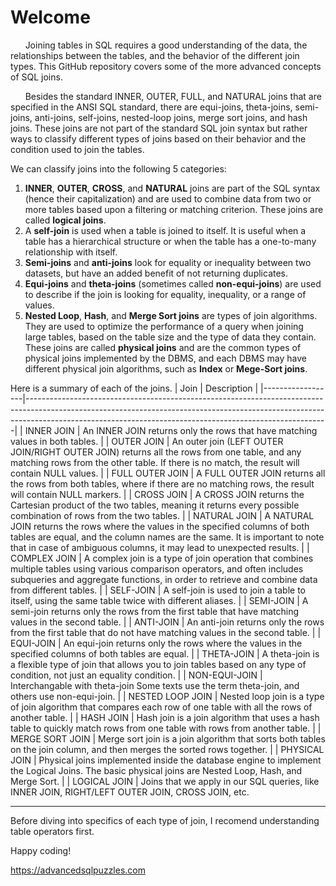 # Welcome

&nbsp;&nbsp;&nbsp;&nbsp;&nbsp;&nbsp;Joining tables in SQL requires a good understanding of the data, the relationships between the tables, and the behavior of the different join types.  This GitHub repository covers some of the more advanced concepts of SQL joins.

&nbsp;&nbsp;&nbsp;&nbsp;&nbsp;&nbsp;Besides the standard INNER, OUTER, FULL, and NATURAL joins that are specified in the ANSI SQL standard, there are equi-joins, theta-joins, semi-joins, anti-joins, self-joins, nested-loop joins, merge sort joins, and hash joins.  These joins are not part of the standard SQL join syntax but rather ways to classify different types of joins based on their behavior and the condition used to join the tables.  

We can classify joins into the following 5 categories:
1.  **INNER**, **OUTER**, **CROSS**, and **NATURAL** joins are part of the SQL syntax (hence their capitalization) and are used to combine data from two or more tables based upon a filtering or matching criterion.  These joins are called **logical joins**.
2.  A **self-join** is used when a table is joined to itself. It is useful when a table has a hierarchical structure or when the table has a one-to-many relationship with itself.
3.  **Semi-joins** and **anti-joins** look for equality or inequality between two datasets, but have an added benefit of not returning duplicates.
4.  **Equi-joins** and **theta-joins** (sometimes called **non-equi-joins**) are used to describe if the join is looking for equality, inequality, or a range of values. 
5.  **Nested Loop**, **Hash**, and **Merge Sort joins** are types of join algorithms. They are used to optimize the performance of a query when joining large tables, based on the table size and the type of data they contain.  These joins are called **physical joins** and are the common types of physical joins implemented by the DBMS, and each DBMS may have different physical join algorithms, such as **Index** or **Mege-Sort joins**.

Here is a summary of each of the joins.
|       Join       |                                                                                                              Description                                                                                                              |
|------------------|---------------------------------------------------------------------------------------------------------------------------------------------------------------------------------------------------------------------------------------|
| INNER JOIN       |  An INNER JOIN returns only the rows that have matching values in both tables.                                                                                                                                                        |
| OUTER JOIN       |  An outer join (LEFT OUTER JOIN/RIGHT OUTER JOIN) returns all the rows from one table, and any matching rows from the other table. If there is no match, the result will contain NULL values.                                         |
| FULL OUTER JOIN  |  A FULL OUTER JOIN returns all the rows from both tables, where if there are no matching rows, the result will contain NULL markers.                                                                                                  |
| CROSS JOIN       |  A CROSS JOIN returns the Cartesian product of the two tables, meaning it returns every possible combination of rows from the two tables.                                                                                             |
| NATURAL JOIN     |  A NATURAL JOIN returns the rows where the values in the specified columns of both tables are equal, and the column names are the same. It is important to note that in case of ambiguous columns, it may lead to unexpected results. |
| COMPLEX JOIN     |  A complex join is a type of join operation that combines multiple tables using various comparison operators, and often includes subqueries and aggregate functions, in order to retrieve and combine data from different tables.     |
| SELF-JOIN        |  A self-join is used to join a table to itself, using the same table twice with different aliases.                                                                                                                                    |
| SEMI-JOIN        |  A semi-join returns only the rows from the first table that have matching values in the second table.                                                                                                                                |
| ANTI-JOIN        |  An anti-join returns only the rows from the first table that do not have matching values in the second table.                                                                                                                        |
| EQUI-JOIN        |  An equi-join returns only the rows where the values in the specified columns of both tables are equal.                                                                                                                               |
| THETA-JOIN       |  A theta-join is a flexible type of join that allows you to join tables based on any type of condition, not just an equality condition.                                                                                               |
| NON-EQUI-JOIN    |  Interchangable with theta-join  Some texts use the term theta-join, and others use non-equi-join.                                                                                                                                    |
| NESTED LOOP JOIN |  Nested loop join is a type of join algorithm that compares each row of one table with all the rows of another table.                                                                                                                 |
| HASH JOIN        |  Hash join is a join algorithm that uses a hash table to quickly match rows from one table with rows from another table.                                                                                                              |
| MERGE SORT JOIN  |  Merge sort join is a join algorithm that sorts both tables on the join column, and then merges the sorted rows together.                                                                                                             |
| PHYSICAL JOIN    |  Physical joins implemented inside the database engine to implement the Logical Joins.  The basic physical joins are Nested Loop, Hash, and Merge Sort.                                                                               |
| LOGICAL JOIN     |  Joins that we apply in our SQL queries, like INNER JOIN, RIGHT/LEFT OUTER JOIN, CROSS JOIN, etc.

----

Before diving into specifics of each type of join, I recomend understanding table operators first.

Happy coding!

https://advancedsqlpuzzles.com
